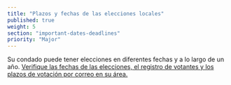 ```yaml
---
title: "Plazos y fechas de las elecciones locales"
published: true
weight: 5
section: "important-dates-deadlines"
priority: "Major"
---
```


Su condado puede tener elecciones en diferentes fechas y a lo largo de un año. [Verifique las fechas de las elecciones, el registro de votantes y los plazos de votación por correo en su área.](http://www.sos.ca.gov/elections/)